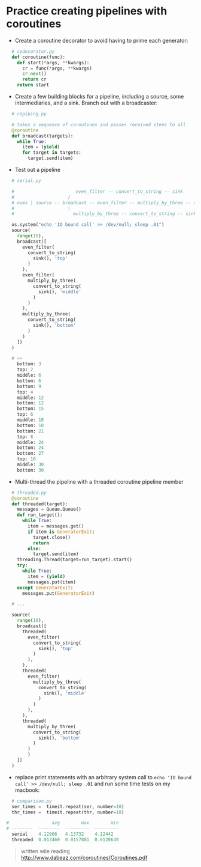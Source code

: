 # Practice creating pipelines with coroutines

* Create a coroutine decorator to avoid having to prime each generator:
```python
  # codecorator.py
  def coroutine(func):
    def start(*args, **kwargs):
      cr = func(*args, **kwargs)
      cr.next()
      return cr
    return start
```

* Create a few building blocks for a pipeline, including a  source, some intermediaries, and a sink. Branch out with a broadcaster:
```python
  # copiping.py

  # takes a sequence of coroutines and passes received items to all
  @coroutine
  def broadcast(targets):
    while True:
      item = (yield)
      for target in targets:
        target.send(item)
```

* Test out a pipeline
```python
  # serial.py

  #                       even_filter -- convert_to_string -- sink
  #                    /
  # nums | source -- broadcast -- even_filter -- multiply_by_three -- sink
  #                    \
  #                      multiply_by_three -- convert_to_string -- sink

  os.system("echo 'IO bound call' >> /dev/null; sleep .01")
  source(
    range(10),
    broadcast([
      even_filter(
        convert_to_string(
          sink(), 'top'
        )
      ),
      even_filter(
        multiply_by_three(
          convert_to_string(
            sink(), 'middle'
          )
        )
      ),
      multiply_by_three(
        convert_to_string(
          sink(), 'bottom'
        )
      )
    ])
  )
```
```python
  # =>
    bottom: 3
    top: 2
    middle: 6
    bottom: 6
    bottom: 9
    top: 4
    middle: 12
    bottom: 12
    bottom: 15
    top: 6
    middle: 18
    bottom: 18
    bottom: 21
    top: 8
    middle: 24
    bottom: 24
    bottom: 27
    top: 10
    middle: 30
    bottom: 30
```

* Multi-thread the pipeline with a threaded coroutine pipeline member
```python
  # threaded.py
  @coroutine
  def threaded(target):
    messages = Queue.Queue()
    def run_target():
      while True:
        item = messages.get()
        if item is GeneratorExit:
          target.close()
          return
        else:
          target.send(item)
    threading.Thread(target=run_target).start()
    try:
      while True:
        item = (yield)
        messages.put(item)
    except GeneratorExit:
      messages.put(GeneratorExit)

  # ...

  source(
    range(10),
    broadcast([
      threaded(
        even_filter(
          convert_to_string(
            sink(), 'top'
          )
        ),
      ),
      threaded(
        even_filter(
          multiply_by_three(
            convert_to_string(
              sink(), 'middle'
            )
          )
        ),
      ),
      threaded(
        multiply_by_three(
          convert_to_string(
            sink(), 'bottom'
          )
        )
        )
    ])
  )
```

* replace print statements with an arbitrary system call to `echo 'IO bound call' >> /dev/null; sleep .01` and run some time tests on my macbook:
```python
  # comparison.py
  ser_times =  timeit.repeat(ser, number=10)
  thr_times =  timeit.repeat(thr, number=10)
```
```python
#                avg        max        min
# --------  --------  ---------  ---------
  serial    4.12966   4.13732    4.12442
  threaded  0.013469  0.0157881  0.0120649
```

> written wile reading http://www.dabeaz.com/coroutines/Coroutines.pdf
